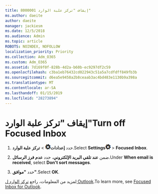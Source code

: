 ```yaml
---
title: 8000001 إيقاف "تركز علبة الوارد"
ms.author: daeite
author: daeite
manager: jackiesm
ms.date: 12/5/2018
ms.audience: Admin
ms.topic: article
ROBOTS: NOINDEX, NOFOLLOW
localization_priority: Priority
ms.collection: Adm_O365
ms.custom: Adm_O365
ms.assetid: 7d169f0f-828b-4d2a-b60b-ec9297df2c59
ms.openlocfilehash: c3ba1eb76432cd022943c51a5a7cdfdff849fb3b
ms.sourcegitcommit: d6ea5e9458a2b8ceaab3ac4bd483e1130b9a398a
ms.translationtype: MT
ms.contentlocale: ar-SA
ms.lasthandoff: 01/15/2019
ms.locfileid: "28273894"
---
```

# <a name="turn-off-focused-inbox"></a><span data-ttu-id="db7e2-102">إيقاف "تركز علبة الوارد"</span><span class="sxs-lookup"><span data-stu-id="db7e2-102">Turn off Focused Inbox</span></span>

1. <span data-ttu-id="db7e2-103">حدد **إعدادات**![الإعدادات](media/f4b2e798-fff1-4a14-931f-5677a4543b58.png) \> **تركز علبة الوارد**.</span><span class="sxs-lookup"><span data-stu-id="db7e2-103">Select **Settings**![Settings](media/f4b2e798-fff1-4a14-931f-5677a4543b58.png) \> **Focused Inbox**.</span></span>
    
2. <span data-ttu-id="db7e2-104">ضمن **عند تلقي البريد الإلكتروني**، حدد **عدم فرز الرسائل**.</span><span class="sxs-lookup"><span data-stu-id="db7e2-104">Under **When email is received**, select **Don't sort messages**.</span></span>
    
3. <span data-ttu-id="db7e2-105">حدد **"موافق"**.</span><span class="sxs-lookup"><span data-stu-id="db7e2-105">Select **OK**.</span></span>
    
<span data-ttu-id="db7e2-106">لمزيد من المعلومات، راجع [تركز الوارد ل Outlook](https://go.microsoft.com/fwlink/p/?linkid=873108).</span><span class="sxs-lookup"><span data-stu-id="db7e2-106">To learn more, see [Focused Inbox for Outlook](https://go.microsoft.com/fwlink/p/?linkid=873108).</span></span>
  

